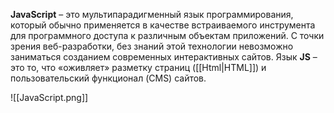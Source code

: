 **JavaScript** – это мультипарадигменный язык программирования, который обычно применяется в качестве встраиваемого инструмента для программного доступа к различным объектам приложений. С точки зрения веб-разработки, без знаний этой технологии невозможно заниматься созданием современных интерактивных сайтов. Язык **JS** – это то, что «оживляет» разметку страниц ([[Html|HTML]]) и пользовательский функционал (CMS) сайтов.

![[JavaScript.png]]

## 